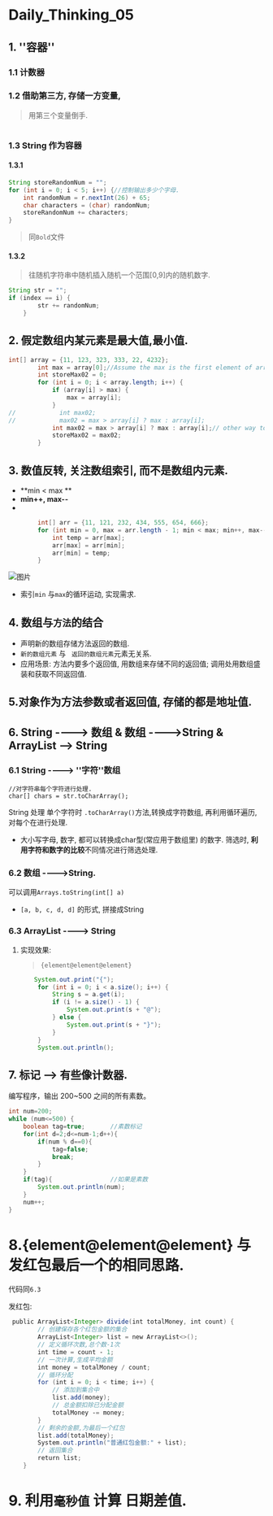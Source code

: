 # Daily_Thinking_05

## 1. ''容器''

### 1.1 计数器

### 1.2 借助第三方, 存储一方变量,

> 用第三个变量倒手.

```java


```

### 1.3 String 作为容器

#### 1.3.1

```java
String storeRandomNum = "";
for (int i = 0; i < 5; i++) {//控制输出多少个字母.
    int randomNum = r.nextInt(26) + 65;
    char characters = (char) randomNum;
    storeRandomNum += characters;
}
```

> 同`Bold`文件

#### 1.3.2 

> 往随机字符串中随机插入随机一个范围[0,9]内的随机数字.

```java
String str = "";
if (index == i) {
        str += randomNum;
    }
```



## 2. 假定数组内某元素是最大值,最小值.

```java
int[] array = {11, 123, 323, 333, 22, 4232};
        int max = array[0];//Assume the max is the first element of array[].
        int storeMax02 = 0;
        for (int i = 0; i < array.length; i++) {
            if (array[i] > max) {
                max = array[i];
            }
//            int max02;
//            max02 = max > array[i] ? max : array[i];
            int max02 = max > array[i] ? max : array[i];// other way to find the max one.
            storeMax02 = max02;
        }

```

## 3. 数值反转, 关注数组索引, 而不是数组内元素.

- **min <  max **
- **min++, max--**
- 

```java
		int[] arr = {11, 121, 232, 434, 555, 654, 666};
        for (int min = 0, max = arr.length - 1; min < max; min++, max--) {
            int temp = arr[max];
            arr[max] = arr[min];
            arr[min] = temp;
        }
```

![图片](D:\ReKol\Documents\Itcast\day05\03_资料\07-数组元素反转的思路.png)



- 索引`min` 与`max`的循环运动, 实现需求.

## 4. 数组与`方法`的结合

- 声明新的数组存储方法返回的数组.
- `新的数组元素` 与 ` 返回的数组元素`元素无关系.
- 应用场景: 方法内要多个返回值, 用数组来存储不同的返回值; 调用处用数组盛装和获取不同返回值.



## 5.对象作为方法参数或者返回值, 存储的都是地址值.

## 6. String ----> 数组 & 数组 ---->String & ArrayList --> String

### 6.1 String ----> ''字符''数组

```
//对字符串每个字符进行处理.
char[] chars = str.toCharArray();
```

String 处理 单个字符时 `.toCharArray()`方法,转换成字符数组, 再利用循环遍历, 对每个在进行处理.

- 大小写字母, 数字, 都可以转换成char型(常应用于数组里) 的数字. 筛选时, **利用字符和数字的比较**不同情况进行筛选处理.



### 6.2 数组 ---->String.

可以调用`Arrays.toString(int[] a)`

- `[a, b, c, d, d]` 的形式, 拼接成String



### 6.3 ArrayList ----> String

1. 实现效果:

   > ```
   > {element@element@element}
   > ```

```java
	   System.out.print("{");
        for (int i = 0; i < a.size(); i++) {
            String s = a.get(i);
            if (i != a.size() - 1) {
                System.out.print(s + "@");
            } else {
                System.out.print(s + "}");
            }
        }
        System.out.println();
```





## 7. 标记 --> 有些像计数器.

编写程序，输出 200~500 之间的所有素数。

```java
int num=200;
while (num<=500) {
    boolean tag=true;       //素数标记
    for(int d=2;d<=num-1;d++){
        if(num % d==0){
            tag=false;
            break;
        }
    }
    if(tag){                //如果是素数
        System.out.println(num);
    }
    num++;
}
```

# 8.{element@element@element} 与发红包最后一个的相同思路.

代码同`6.3`

发红包: 

```java
 public ArrayList<Integer> divide(int totalMoney, int count) {
        // 创建保存各个红包金额的集合
        ArrayList<Integer> list = new ArrayList<>();
        // 定义循环次数,总个数‐1次
        int time = count ‐ 1;
        // 一次计算,生成平均金额
        int money = totalMoney / count;
        // 循环分配
        for (int i = 0; i < time; i++) {
            // 添加到集合中
            list.add(money);
            // 总金额扣除已分配金额
			totalMoney ‐= money;
        }
        // 剩余的金额,为最后一个红包
        list.add(totalMoney);
        System.out.println("普通红包金额:" + list);
        // 返回集合
        return list;
    }

```



# 9. 利用`毫秒值` 计算 日期差值.

